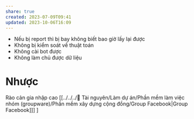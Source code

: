 ```yaml
---
share: true
created: 2023-07-09T09:41
updated: 2023-10-06T16:09
---
```

- Nếu bị report thì bị bay không biết bao giờ lấy lại được
- Không bị kiểm soát về thuật toán
- Không cài bot được
- Không làm chủ được dữ liệu

# Nhược
Rào cản gia nhập cao
[[../../../📜 Tài nguyên/Làm dự án/Phần mềm làm việc nhóm (groupware)/Phần mềm xây dựng cộng đồng/Group Facebook|Group Facebook]]] ] 
